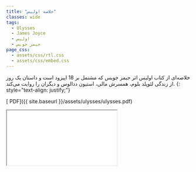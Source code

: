 ```yaml
---
title: "خلاصه اولیس"
classes: wide
tags:
  - Ulysses
  - James Joyce
  - اولیس
  - جیمز جویس
page_css: 
  - assets/css/rtl.css
  - assets/css/embed.css
---
```

خلاصه‌ای از کتاب اولیس اثر جیمز جویس که مشتمل بر 18 اپیزود است و داستان یک روز از زندگی لئوپلد بلوم، همسرش مالی، استیون ددالوس و دیگران را روایت می‌کند.
{: style="text-align: justify;"}

[<i class="fas fa-file-pdf" aria-hidden="true"></i> PDF]({{ site.baseurl }}/assets/ulysses/ulysses.pdf)

<div class="container">
<iframe class="responsive-iframe" src="{{ site.baseurl }}/assets/ulysses/ulysses.pdf"></iframe>
</div>